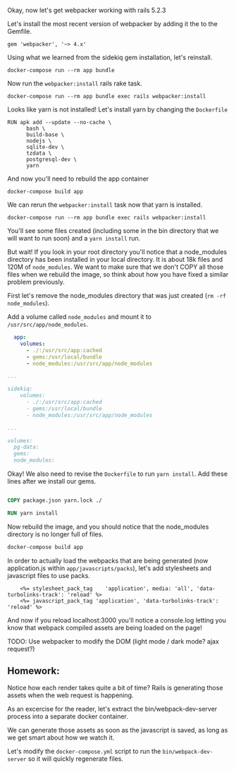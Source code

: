 Okay, now let's get webpacker working with rails 5.2.3

Let's install the most recent version of webpacker by adding it the to the Gemfile.

```
gem 'webpacker', '~> 4.x'
```

Using what we learned from the sidekiq gem installation, let's reinstall.

```
docker-compose run --rm app bundle
```

Now run the `webpacker:install` rails rake task.

```
docker-compose run --rm app bundle exec rails webpacker:install
```

Looks like yarn is not installed! Let's install yarn by changing the `Dockerfile`

```
RUN apk add --update --no-cache \
      bash \
      build-base \
      nodejs \
      sqlite-dev \
      tzdata \
      postgresql-dev \
      yarn
```

And now you'll need to rebuild the app container

```
docker-compose build app
```

We can rerun the `webpacker:install` task now that yarn is installed.

```
docker-compose run --rm app bundle exec rails webpacker:install
```

You'll see some files created (including some in the bin directory that we will want to run soon) and a `yarn install` run.

But wait! If you look in your root directory you'll notice that a node_modules directory has been installed in your local directory. It is about 18k files and 120M of `node_modules`. We want to make sure that we don't COPY all those files when we rebuild the image, so think about how you have fixed a similar problem previously.

First let's remove the node_modules directory that was just created (`rm -rf node_modules`).

Add a volume called `node_modules` and mount it to `/usr/src/app/node_modules`.

```yaml
  app:
    volumes:
      - ./:/usr/src/app:cached
      - gems:/usr/local/bundle
      - node_modules:/usr/src/app/node_modules

...

sidekiq:
    volumes:
      - ./:/usr/src/app:cached
      - gems:/usr/local/bundle
      - node_modules:/usr/src/app/node_modules

...

volumes:
  pg-data:
  gems:
  node_modules:
```

Okay! We also need to revise the `Dockerfile` to run `yarn install`. Add these lines after we install our gems.

```Dockerfile

COPY package.json yarn.lock ./

RUN yarn install

```

Now rebuild the image, and you should notice that the node_modules directory is no longer full of files.

```bash
docker-compose build app
```

In order to actually load the webpacks that are being generated (now application.js within `app/javascripts/packs`), let's add stylesheets and javascript files to use packs.

```haml
    <%= stylesheet_pack_tag    'application', media: 'all', 'data-turbolinks-track': 'reload' %>
    <%= javascript_pack_tag 'application', 'data-turbolinks-track': 'reload' %>
```

And now if you reload localhost:3000 you'll notice a console.log letting you know that webpack compiled assets are being loaded on the page!

TODO: Use webpacker to modify the DOM (light mode / dark mode? ajax request?)

## Homework:

Notice how each render takes quite a bit of time? Rails is generating those assets when the web request is happening.

As an excercise for the reader, let's extract the bin/webpack-dev-server process into a separate docker container.

We can generate those assets as soon as the javascript is saved, as long as we get smart about how we watch it.

Let's modify the `docker-compose.yml` script to run the `bin/webpack-dev-server` so it will quickly regenerate files.
